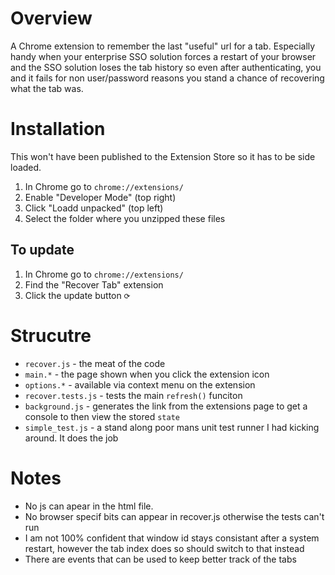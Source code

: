 # Overview

A Chrome extension to remember the last "useful" url for a tab. Especially handy when your enterprise SSO solution forces a restart
of your browser and the SSO solution loses the tab history so even after authenticating, you and it fails for non user/password reasons you stand a chance of recovering what the tab was.

# Installation

This won't have been published to the Extension Store so it has to be side loaded.

1. In Chrome go to `chrome://extensions/`
2. Enable "Developer Mode" (top right)
3. Click "Loadd unpacked" (top left)
4. Select the folder where you unzipped these files

## To update

1. In Chrome go to `chrome://extensions/`
2. Find the "Recover Tab" extension
3. Click the update button `⟳`

# Strucutre

- `recover.js` - the meat of the code
- `main.*` - the page shown when you click the extension icon
- `options.*` - available via context menu on the extension
- `recover.tests.js` - tests the main `refresh()` funciton
- `background.js` - generates the link from the extensions page to get a console to then view the stored `state`
- `simple_test.js` - a stand along poor mans unit test runner I had kicking around. It does the job

# Notes

- No js can apear in the html file.
- No browser specif bits can appear in recover.js otherwise the tests can't run
- I am not 100% confident that window id stays consistant after a system restart, however the tab index does so should switch to that instead
- There are events that can be used to keep better track of the tabs
